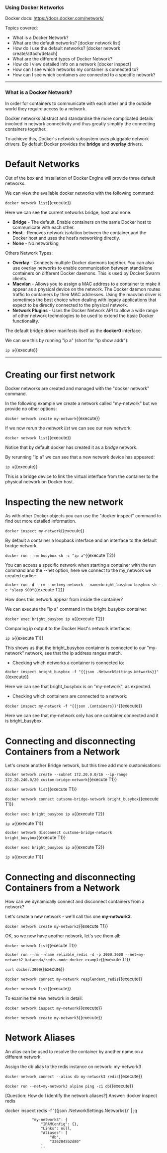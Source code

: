 ### Using Docker Networks

Docker docs: https://docs.docker.com/network/

Topics covered:
- What is a Docker Network?
- What are the default networks? [docker network list]
- How do I use the default networks? [docker network create/attach/detach]
- What are the different types of Docker Network?
- How do I view detailed info on a network [docker inspect]
- How can I see which networks my container is connected to?
- How can I see which containers are connected to a specific network?

-----

### What is a Docker Network?
In order for containers to communicate with each other and the outside world they require access to a network.

Docker networks abstract and standardise the more complicated details involved in network connectivity and thus greatly simplify the connecting containers together.

To achieve this, Docker's network subsystem uses pluggable network drivers. By default Docker provides the **bridge** and **overlay** drivers.

# Default Networks
Out of the box and installation of Docker Engine will provide three default networks.

We can view the available docker networks with the following command:

`docker network list`{{execute}}

Here we can see the current networks bridge, host and none.

* **Bridge** - The default. Enable containers on the same Docker host to communicate with each other.
* **Host** -  Removes network isolation between the container and the Docker host and uses the host’s networking directly.
* **None** - No networking

Others Network Types:

* **Overlay** - Connects multiple Docker daemons together. You can also use overlay networks to enable communication between standalone containers on different Docker daemons. This is used by Docker Swarm clients.
* **Macvlan** - Allows you to assign a MAC address to a container to make it appear as a physical device on the network. The Docker daemon routes traffic to containers by their MAC addresses. Using the macvlan driver is sometimes the best choice when dealing with legacy applications that expect to be directly connected to the physical network. 
* **Network Plugins** - Uses the Docker Network API to allow a wide range of other network technologies to be used to extend the basic Docker functionality.

The default bridge driver manifests itself as the **docker0** interface.

We can see this by running "ip a" (short for "ip show addr"):

`ip a`{{execute}}

-----

# Creating our first network

Docker networks are created and managed with the "docker network" command.

In the following example we create a network called "my-network" but we provide no other options:

`docker network create my-network`{{execute}}

If we now rerun the _network list_ we can see our new network:

`docker network list`{{execute}}

Notice that by default docker has created it as a _bridge_ network.

By rerunning "ip a" we can see that a new network device has appeared:

`ip a`{{execute}}

This is a bridge device to link the virtual interface from the container to the physical network on Docker host.

# Inspecting the new network

As with other Docker objects you can use the "docker inspect" command to find out more detailed information.

`docker inspect my-network`{{execute}}

By default a container a loopback interface and an interface to the default bridge network.

`docker run --rm busybox sh -c "ip a"`{{execute T2}}

You can access a specific network when starting a container with the run command and the --net option, here we connect to the my_network we created earlier:

`docker run -d --rm --net=my-network --name=bright_busybox busybox sh -c "sleep 900"`{{execute T2}}

How does this network appear from inside the container? 

We can execute the "ip a" command in the bright_busybox container:

`docker exec bright_busybox ip a`{{execute T2}}

Comparing ip output to the Docker Host's network interfaces:

`ip a`{{execute T1}}

This shows us that the bright_busybox container is connected to our "my-network" network, see that the ip address ranges match.

- Checking which networks a container is connected to:

`docker inspect bright_busybox -f "{{json .NetworkSettings.Networks}}"`{{execute}}

Here we can see that bright_busybox is on "my-network", as expected.

- Checking which containers are connected to a network:

`docker inspect my-network -f "{{json .Containers}}"`{{execute}}

Here we can see that my-network only has one container connected and it is bright_busybox.

# Connecting and disconnecting Containers from a Network

Let's create another Bridge network, but this time add more customisations:

`docker network create --subnet 172.20.0.0/16 --ip-range 172.20.240.0/20 custom-bridge-network`{{execute T1}}

`docker network list`{{execute T1}}

`docker network connect cutsome-bridge-network bright_busybox`{{execute T1}}

`docker exec bright_busybox ip a`{{execute T2}}

`ip a`{{execute T1}}

`docker network disconnect custome-bridge-network bright_busybox`{{execute T1}}

`docker exec bright_busybox ip a`{{execute T2}}

`ip a`{{execute T1}}

# Connecting and disconnecting Containers from a Network

How can we dynamically connect and disconnect containers from a network?

Let's create a new network - we'll call this one **my-network3**.

`docker network create my-network3`{{execute T1}}

OK, so we now have another network, let's see them all:

`docker network list`{{execute T1}}

`docker run --rm --name reliable_redis -d -p 3000:3000 --net=my-network2 katacoda/redis-node-docker-example`{{execute T1}}

`curl docker:3000`{{execute}}

`docker network connect my-network resplendent_redis`{{execute}}

`docker network list`{{execute}}

To examine the new network in detail:

`docker network inspect my-network`{{execute}}

`docker network create my-network3`{{execute}}

# Network Aliases

An alias can be used to resolve the container by another name on a different network.

Assign the db alias to the redis instance on network: my-network3

`docker network connect --alias db my-network3 redis`{{execute}}

`docker run --net=my-network3 alpine ping -c1 db`{{execute}}

[Question: How do I identify the network aliases?]
Answer: docker inspect redis

docker inspect redis -f '{{json .NetworkSettings.Networks}}' | jq

                "my-network3": {
                    "IPAMConfig": {},
                    "Links": null,
                    "Aliases": [
                        "db",
                        "3362045b2d80"
                    ],
